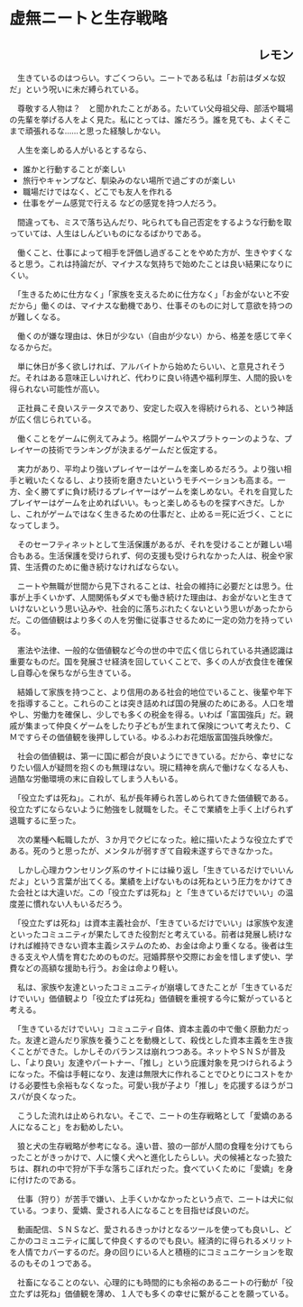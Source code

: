 # 虚無ニートと生存戦略

<h2 style="text-align: right;">レモン</h2>

　生きているのはつらい。すごくつらい。ニートである私は「お前はダメな奴だ」という呪いに未だ縛られている。

　尊敬する人物は？　と聞かれたことがある。たいてい父母祖父母、部活や職場の先輩を挙げる人をよく見た。私にとっては、誰だろう。誰を見ても、よくそこまで頑張れるな……と思った経験しかない。

　人生を楽しめる人がいるとするなら、
- 誰かと行動することが楽しい
- 旅行やキャンプなど、馴染みのない場所で過ごすのが楽しい
- 職場だけではなく、どこでも友人を作れる
- 仕事をゲーム感覚で行える
などの感覚を持つ人だろう。

　間違っても、ミスで落ち込んだり、叱られても自己否定をするような行動を取っていては、人生はしんどいものになるばかりである。

　働くこと、仕事によって相手を評価し過ぎることをやめた方が、生きやすくなると思う。これは持論だが、マイナスな気持ちで始めたことは良い結果になりにくい。

　「生きるために仕方なく」「家族を支えるために仕方なく」「お金がないと不安だから」働くのは、マイナスな動機であり、仕事そのものに対して意欲を持つのが難しくなる。

　働くのが嫌な理由は、休日が少ない（自由が少ない）から、格差を感じて辛くなるからだ。

　単に休日が多く欲しければ、アルバイトから始めたらいい、と意見されそうだ。それはある意味正しいけれど、代わりに良い待遇や福利厚生、人間的扱いを得られない可能性が高い。

　正社員こそ良いステータスであり、安定した収入を得続けられる、という神話が広く信じられている。

　働くことをゲームに例えてみよう。格闘ゲームやスプラトゥーンのような、プレイヤーの技術でランキングが決まるゲームだと仮定する。

　実力があり、平均より強いプレイヤーはゲームを楽しめるだろう。より強い相手と戦いたくなるし、より技術を磨きたいというモチベーションも高まる。一方、全く勝てずに負け続けるプレイヤーはゲームを楽しめない。それを自覚したプレイヤーはゲームを止めればいい。もっと楽しめるものを探すべきだ。しかし、これがゲームではなく生きるための仕事だと、止める＝死に近づく、ことになってしまう。

　そのセーフティネットとして生活保護があるが、それを受けることが難しい場合もある。生活保護を受けられず、何の支援も受けられなかった人は、税金や家賃、生活費のために働き続けなければならない。

　ニートや無職が世間から見下されることは、社会の維持に必要だとは思う。仕事が上手くいかず、人間関係もダメでも働き続けた理由は、お金がないと生きていけないという思い込みや、社会的に落ちぶれたくないという思いがあったからだ。この価値観はより多くの人を労働に従事させるために一定の効力を持っている。

　憲法や法律、一般的な価値観など今の世の中で広く信じられている共通認識は重要なものだ。国を発展させ経済を回していくことで、多くの人が衣食住を確保し自尊心を保ちながら生きている。

　結婚して家族を持つこと、より信用のある社会的地位でいること、後輩や年下を指導すること。これらのことは突き詰めれば国の発展のためにある。人口を増やし、労働力を確保し、少しでも多くの税金を得る。いわば「富国強兵」だ。親戚が集まって仲良くゲームをしたり子どもが生まれて保険について考えたり、ＣＭですらその価値観を後押ししている。ゆるふわお花畑版富国強兵映像だ。

　社会の価値観は、第一に国に都合が良いようにできている。だから、幸せになりたい個人が疑問を抱くのも無理はない。現に精神を病んで働けなくなる人も、過酷な労働環境の末に自殺してしまう人もいる。

　「役立たずは死ね」。これが、私が長年縛られ苦しめられてきた価値観である。役立たずにならないように勉強をし就職をした。そこで業績を上手く上げられず退職するに至った。

　次の業種へ転職したが、３か月でクビになった。絵に描いたような役立たずである。死のうと思ったが、メンタルが弱すぎて自殺未遂すらできなかった。

　しかし心理カウンセリング系のサイトには繰り返し「生きているだけでいいんだよ」という言葉が出てくる。業績を上げないものは死ねという圧力をかけてきた会社とは大違いだ。この「役立たずは死ね」と「生きているだけでいい」の温度差に慣れない人もいるだろう。

　「役立たずは死ね」は資本主義社会が、「生きているだけでいい」は家族や友達といったコミュニティが果たしてきた役割だと考えている。前者は発展し続けなければ維持できない資本主義システムのため、お金は命より重くなる。後者は生きる支えや人情を育むためのものだ。冠婚葬祭や交際にお金を惜しまず使い、学費などの高額な援助も行う。お金は命より軽い。

　私は、家族や友達といったコミュニティが崩壊してきたことが「生きているだけでいい」価値観より「役立たずは死ね」価値観を重視する今に繋がっていると考える。

　「生きているだけでいい」コミュニティ自体、資本主義の中で働く原動力だった。友達と遊んだり家族を養うことを動機として、殺伐とした資本主義を生き抜くことができた。しかしそのバランスは崩れつつある。ネットやＳＮＳが普及し、「より良い」友達やパートナー、「推し」という庇護対象を見つけられるようになった。不倫は手軽になり、友達は無限大に作れることでひとりにコストをかける必要性も余裕もなくなった。可愛い我が子より「推し」を応援するほうがコスパが良くなった。

　こうした流れは止められない。そこで、ニートの生存戦略として「愛嬌のある人になること」をお勧めしたい。

　狼と犬の生存戦略が参考になる。遠い昔、狼の一部が人間の食糧を分けてもらったことがきっかけで、人に懐く犬へと進化したらしい。犬の候補となった狼たちは、群れの中で狩が下手な落ちこぼれだった。食べていくために「愛嬌」を身に付けたのである。

　仕事（狩り）が苦手で嫌い、上手くいかなかったという点で、ニートは犬に似ている。つまり、愛嬌、愛される人になることを目指せば良いのだ。

　動画配信、ＳＮＳなど、愛されるきっかけとなるツールを使っても良いし、どこかのコミュニティに属して仲良くするのでも良い。経済的に得られるメリットを人情でカバーするのだ。身の回りにいる人と積極的にコミュニケーションを取るのもその１つである。

　社畜になることのない、心理的にも時間的にも余裕のあるニートの行動が「役立たずは死ね」価値観を薄め、１人でも多くの幸せに繋がることを願っている。